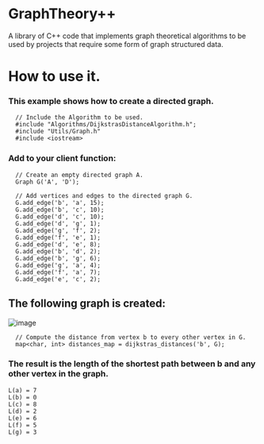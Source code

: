 # GraphTheory++

A library of C++ code that implements graph theoretical algorithms to be used by projects that require some form of graph structured data.

# How to use it.
### This example shows how to create a directed graph.
``` 
  // Include the Algorithm to be used.
  #include "Algorithms/DijkstrasDistanceAlgorithm.h";
  #include "Utils/Graph.h"
  #include <iostream>
```  
### Add to your client function:
```
  // Create an empty directed graph A.
  Graph G('A', 'D');
 
  // Add vertices and edges to the directed graph G.
  G.add_edge('b', 'a', 15);
  G.add_edge('b', 'c', 10);
  G.add_edge('d', 'c', 10);
  G.add_edge('d', 'g', 1);
  G.add_edge('g', 'f', 2);
  G.add_edge('f', 'e', 1);
  G.add_edge('d', 'e', 8);
  G.add_edge('b', 'd', 2);
  G.add_edge('b', 'g', 6);
  G.add_edge('g', 'a', 4);
  G.add_edge('f', 'a', 7);
  G.add_edge('e', 'c', 2);
```
## The following graph is created:
![image](https://github.com/LuisRobaina/Graph-Theory-Plus-Plus/blob/master/Images/Sample%20Graph.jpeg)

```
  // Compute the distance from vertex b to every other vertex in G.
  map<char, int> distances_map = dijkstras_distances('b', G);
```
### The result is the length of the shortest path between b and any other vertex in the graph.
```
L(a) = 7
L(b) = 0
L(c) = 8
L(d) = 2
L(e) = 6
L(f) = 5
L(g) = 3
```
